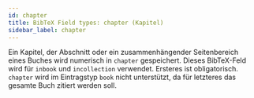 ```yaml
---
id: chapter
title: BibTeX Field types: chapter (Kapitel)
sidebar_label: chapter
---
```

Ein Kapitel, der Abschnitt oder ein zusammenhängender Seitenbereich eines Buches wird numerisch in ``chapter`` gespeichert.
Dieses BibTeX-Feld wird für ``inbook`` und ``incollection`` verwendet. Ersteres ist obligatorisch.
``chapter`` wird im Eintragstyp ``book`` nicht unterstützt, da für letzteres das gesamte Buch zitiert werden soll.
